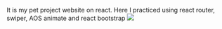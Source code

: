 It is my pet project website on react.
Here I practiced using react router, swiper, AOS animate and react bootstrap
![]( public/screen.jpg)